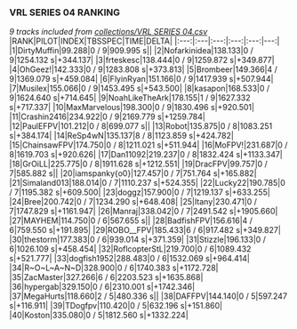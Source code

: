 ### VRL SERIES 04 RANKING
*9 tracks included from [collections/VRL SERIES 04.csv](/collections/VRL%20SERIES%2004.csv)*
|RANK|PILOT|INDEX|TBSSPEC|TIME|DELTA|
|:---:|:---|:---:|:---:|:---:|---:|
|1|DirtyMuffin|99.288|0 / 9|909.995 s||
|2|Nofarkinidea|138.133|0 / 9|1254.132 s|+344.137|
|3|frteskesc|138.444|0 / 9|1259.872 s|+349.877|
|4|OhGeez!|142.333|0 / 9|1283.808 s|+373.813|
|5|Brombeer|149.366|4 / 9|1369.079 s|+459.084|
|6|FlyinRyan|151.166|0 / 9|1417.939 s|+507.944|
|7|Musilex|155.066|0 / 9|1453.495 s|+543.500|
|8|kasapon|168.533|0 / 9|1624.640 s|+714.645|
|9|NoahLikeTheArk|178.155|1 / 9|1627.332 s|+717.337|
|10|MaxMarvelous|198.300|0 / 9|1830.496 s|+920.501|
|11|Crashin2416|234.922|0 / 9|2169.779 s|+1259.784|
|12|PaulEFPV|101.212|0 / 8|699.077 s||
|13|Robot|135.875|0 / 8|1083.251 s|+384.174|
|14|ReSp4wN|135.137|8 / 8|1123.859 s|+424.782|
|15|ChainsawFPV|174.750|0 / 8|1211.021 s|+511.944|
|16|MoFPV!|231.687|0 / 8|1619.703 s|+920.626|
|17|Dan11092|219.237|0 / 8|1832.424 s|+1133.347|
|18|GrOiLL|225.775|0 / 8|1911.628 s|+1212.551|
|19|DracFPV|99.757|0 / 7|585.882 s||
|20|iamspanky{o0}|127.457|0 / 7|751.764 s|+165.882|
|21|Simaland013|188.014|0 / 7|1110.237 s|+524.355|
|22|Lucky22|190.785|0 / 7|1195.382 s|+609.500|
|23|doggz|157.900|0 / 7|1219.137 s|+633.255|
|24|Bree|200.742|0 / 7|1234.290 s|+648.408|
|25|Itany|230.471|0 / 7|1747.829 s|+1161.947|
|26|Manraj|338.042|0 / 7|2491.542 s|+1905.660|
|27|MAYHEM|114.750|0 / 6|567.655 s||
|28|BadfishFPV|156.616|4 / 6|759.550 s|+191.895|
|29|ROBO__FPV|185.433|6 / 6|917.482 s|+349.827|
|30|thestorm|177.383|0 / 6|939.014 s|+371.359|
|31|Stizzle|196.133|0 / 6|1026.109 s|+458.454|
|32|RoflcopterStL|219.700|0 / 6|1089.432 s|+521.777|
|33|dogfish1952|288.483|0 / 6|1532.069 s|+964.414|
|34|R~O~L~A~N~D|328.900|0 / 6|1740.383 s|+1172.728|
|35|ZacMaster|327.266|6 / 6|2203.523 s|+1635.868|
|36|hypergab|329.150|0 / 6|2310.001 s|+1742.346|
|37|MegaHurts|118.660|2 / 5|480.336 s||
|38|DAFFPV|144.140|0 / 5|597.247 s|+116.911|
|39|TDogfpv|110.420|0 / 5|632.196 s|+151.860|
|40|Koston|335.080|0 / 5|1812.560 s|+1332.224|
